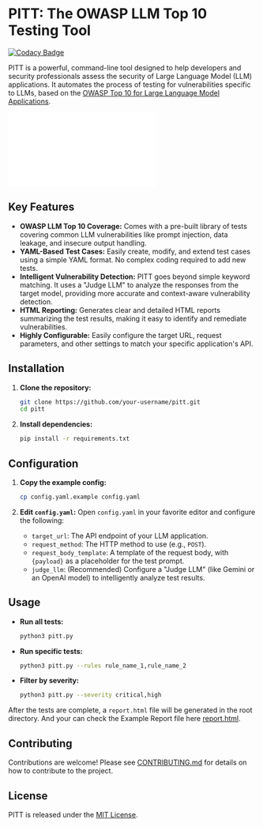 # PITT: The OWASP LLM Top 10 Testing Tool 

[![Codacy Badge](https://app.codacy.com/project/badge/Grade/b3046a10de1d4fd4825089688c7a0b53)](https://app.codacy.com/gh/Addy-shetty/Pitt/dashboard?utm_source=gh&utm_medium=referral&utm_content=&utm_campaign=Badge_grade)


PITT is a powerful, command-line tool designed to help developers and security professionals assess the security of Large Language Model (LLM) applications. It automates the process of testing for vulnerabilities specific to LLMs, based on the [OWASP Top 10 for Large Language Model Applications](https://owasp.org/www-project-top-10-for-large-language-model-applications/).

![PITT Demo](DEMO.md)

## Key Features

- **OWASP LLM Top 10 Coverage:** Comes with a pre-built library of tests covering common LLM vulnerabilities like prompt injection, data leakage, and insecure output handling.
- **YAML-Based Test Cases:** Easily create, modify, and extend test cases using a simple YAML format. No complex coding required to add new tests.
- **Intelligent Vulnerability Detection:** PITT goes beyond simple keyword matching. It uses a "Judge LLM" to analyze the responses from the target model, providing more accurate and context-aware vulnerability detection.
- **HTML Reporting:** Generates clear and detailed HTML reports summarizing the test results, making it easy to identify and remediate vulnerabilities.
- **Highly Configurable:** Easily configure the target URL, request parameters, and other settings to match your specific application's API.

## Installation

1.  **Clone the repository:**
    ```bash
    git clone https://github.com/your-username/pitt.git
    cd pitt
    ```

2.  **Install dependencies:**
    ```bash
    pip install -r requirements.txt
    ```

## Configuration

1.  **Copy the example config:**
    ```bash
    cp config.yaml.example config.yaml
    ```

2.  **Edit `config.yaml`:**
    Open `config.yaml` in your favorite editor and configure the following:
    - `target_url`: The API endpoint of your LLM application.
    - `request_method`: The HTTP method to use (e.g., `POST`).
    - `request_body_template`: A template of the request body, with `{payload}` as a placeholder for the test prompt.
    - `judge_llm`: (Recommended) Configure a "Judge LLM" (like Gemini or an OpenAI model) to intelligently analyze test results.

## Usage

- **Run all tests:**
  ```bash
  python3 pitt.py
  ```

- **Run specific tests:**
  ```bash
  python3 pitt.py --rules rule_name_1,rule_name_2
  ```

- **Filter by severity:**
  ```bash
  python3 pitt.py --severity critical,high
  ```

After the tests are complete, a `report.html` file will be generated in the root directory.
And your can check the Example Report file here [report.html](https://github.com/Addy-shetty/Pitt/blob/ec6ab6f668466f15217be8ecb95ea45ddcb4f824/report.html).

## Contributing

Contributions are welcome! Please see [CONTRIBUTING.md](CONTRIBUTING.md) for details on how to contribute to the project.

## License

PITT is released under the [MIT License](LICENSE).
